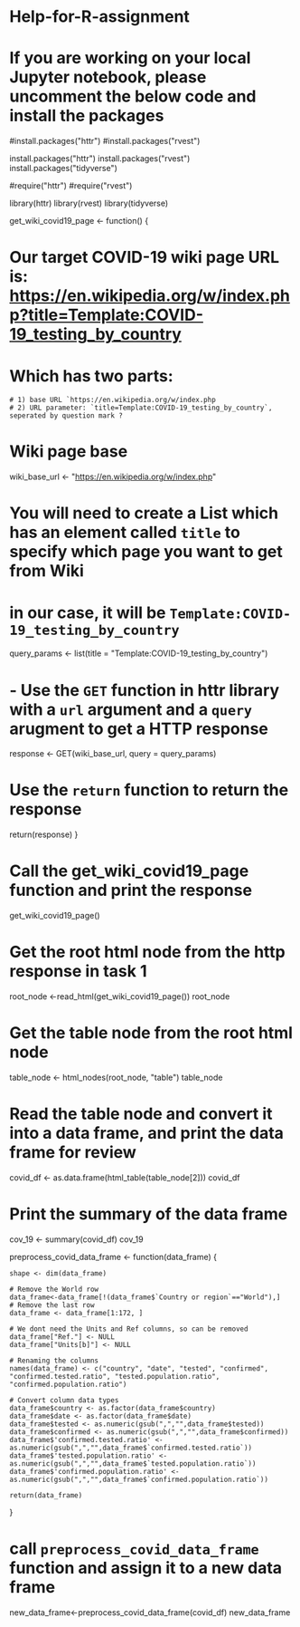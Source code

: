 # Help-for-R-assignment

# If you are working on your local Jupyter notebook, please uncomment the below code and install the packages
#install.packages("httr")
#install.packages("rvest")

install.packages("httr")
install.packages("rvest")
install.packages("tidyverse")

#require("httr")
#require("rvest")

library(httr)
library(rvest)
library(tidyverse)

get_wiki_covid19_page <- function() {
    
  # Our target COVID-19 wiki page URL is: https://en.wikipedia.org/w/index.php?title=Template:COVID-19_testing_by_country  
  # Which has two parts: 
    # 1) base URL `https://en.wikipedia.org/w/index.php  
    # 2) URL parameter: `title=Template:COVID-19_testing_by_country`, seperated by question mark ?
    
  # Wiki page base
  wiki_base_url <- "https://en.wikipedia.org/w/index.php"
  # You will need to create a List which has an element called `title` to specify which page you want to get from Wiki
  # in our case, it will be `Template:COVID-19_testing_by_country`
  query_params <- list(title = "Template:COVID-19_testing_by_country")
 
  # - Use the `GET` function in httr library with a `url` argument and a `query` arugment to get a HTTP response
  response <- GET(wiki_base_url, query = query_params)
    
  # Use the `return` function to return the response
  return(response)
}

# Call the get_wiki_covid19_page function and print the response
get_wiki_covid19_page()

# Get the root html node from the http response in task 1 
root_node <-read_html(get_wiki_covid19_page())
root_node

# Get the table node from the root html node
table_node <- html_nodes(root_node, "table")
table_node 

# Read the table node and convert it into a data frame, and print the data frame for review
covid_df <- as.data.frame(html_table(table_node[2]))
covid_df  

# Print the summary of the data frame
cov_19 <- summary(covid_df)
cov_19

preprocess_covid_data_frame <- function(data_frame) {
    
    shape <- dim(data_frame)

    # Remove the World row
    data_frame<-data_frame[!(data_frame$`Country or region`=="World"),]
    # Remove the last row
    data_frame <- data_frame[1:172, ]
    
    # We dont need the Units and Ref columns, so can be removed
    data_frame["Ref."] <- NULL
    data_frame["Units[b]"] <- NULL
    
    # Renaming the columns
    names(data_frame) <- c("country", "date", "tested", "confirmed", "confirmed.tested.ratio", "tested.population.ratio", "confirmed.population.ratio")
    
    # Convert column data types
    data_frame$country <- as.factor(data_frame$country)
    data_frame$date <- as.factor(data_frame$date)
    data_frame$tested <- as.numeric(gsub(",","",data_frame$tested))
    data_frame$confirmed <- as.numeric(gsub(",","",data_frame$confirmed))
    data_frame$'confirmed.tested.ratio' <- as.numeric(gsub(",","",data_frame$`confirmed.tested.ratio`))
    data_frame$'tested.population.ratio' <- as.numeric(gsub(",","",data_frame$`tested.population.ratio`))
    data_frame$'confirmed.population.ratio' <- as.numeric(gsub(",","",data_frame$`confirmed.population.ratio`))
    
    return(data_frame)
}

# call `preprocess_covid_data_frame` function and assign it to a new data frame
new_data_frame<-preprocess_covid_data_frame(covid_df)
new_data_frame 
